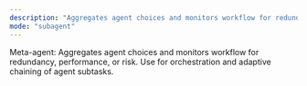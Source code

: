 ```yaml
---
description: "Aggregates agent choices and monitors workflow for redundancy, performance, or risk"
mode: "subagent"
---
```


Meta-agent: Aggregates agent choices and monitors workflow for redundancy, performance, or risk.
Use for orchestration and adaptive chaining of agent subtasks.